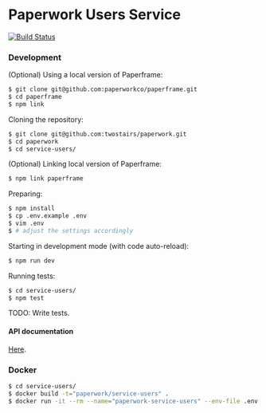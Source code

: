 Paperwork Users Service
=======================

[![Build Status](https://travis-ci.org/paperworkco/service-users.svg)](https://travis-ci.org/paperworkco/service-users)

### Development

(Optional) Using a local version of Paperframe:

```bash
$ git clone git@github.com:paperworkco/paperframe.git
$ cd paperframe
$ npm link
```

Cloning the repository:

```bash
$ git clone git@github.com:twostairs/paperwork.git
$ cd paperwork
$ cd service-users/
```

(Optional) Linking local version of Paperframe:

```bash
$ npm link paperframe
```

Preparing:

```bash
$ npm install
$ cp .env.example .env
$ vim .env
$ # adjust the settings accordingly
```

Starting in development mode (with code auto-reload):

```bash
$ npm run dev
```

Running tests:

```bash
$ cd service-users/
$ npm test
```

TODO: Write tests.

#### API documentation

[Here](documentation/API.md).

### Docker

```bash
$ cd service-users/
$ docker build -t="paperwork/service-users" .
$ docker run -it --rm --name="paperwork-service-users" --env-file .env paperwork/service-users
```

